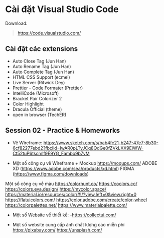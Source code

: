 # Cài đặt Visual Studio Code

Download:
> <https://code.visualstudio.com/>

## Cài đặt các extensions

- Auto Close Tag (Jun Han)
- Auto Rename Tag (Jun Han)
- Auto Complete Tag (Jun Han)
- HTML CSS Support (ecmel)
- Live Server (Ritwick Dey)
- Prettier - Code Formater (Prettier)
- IntelliCode (Microsoft)
- Bracket Pair Colorizer 2
- Color Highlight
- Dracula Official (theme)
- open in browser (TechER)

## Session 02 - Practice & Homeworks

- Vẽ Wireframe: <https://www.sketch.com/s/bab4fc21-b247-47e7-8b30-6cf82277ebd2?fbclid=IwAR0pLTvJCq8QdGe0fZVkLXX9ElWW-Ct52tuP6tscmlf9E9YG_Fambo9b7vM>

- Một số công cụ vẽ Wireframe + Mockup
<https://moqups.com/>
ADOBE XD (<https://www.adobe.com/sea/products/xd.html>)
FIGMA (<https://www.figma.com/downloads>)

Một số công cụ về màu
<https://colorhunt.co/>
<https://coolors.co/>
<https://colors.eva.design/>
<https://mycolor.space/>
<https://material.io/resources/color/#!/?view.left=0&view.right=0>
<https://flatuicolors.com/>
<https://color.adobe.com/create/color-wheel>
<https://colorpalettes.net/>
<https://www.materialpalette.com/>

- Một số Website về thiết kế:
-<https://collectui.com/>

- Một số website cung cấp ảnh chất lượng cao miễn phí
<https://pixabay.com/>
<https://unsplash.com/>
